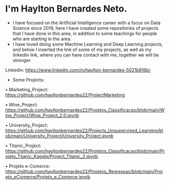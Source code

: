 

<!--
**hayltonbernardes22/hayltonbernardes22** is a ✨ _special_ ✨ repository because its `README.md` (this file) appears on your GitHub profile.

Here are some ideas to get you started:

- 🔭 I’m currently working on ...
- 🌱 I’m currently learning ...
- 👯 I’m looking to collaborate on ...
- 🤔 I’m looking for help with ...
- 💬 Ask me about ...
- 📫 How to reach me: ...
- 😄 Pronouns: ...
- ⚡ Fun fact: ...
-->

# **I'm Haylton Bernardes Neto.**

- I have focused on the Artificial Intelligence career with a focus on Data Science since 2019, here I have created some repositories of projects that I have done in this area, in addition to some teachings for people who are starting in the area.
- I have loved doing some Machine Learning and Deep Learning projects, and below I inserted the link of some of my projects, as well as my linkedin link, where you can have contact with me, together we will be stronger.

Linkedin: https://www.linkedin.com/in/haylton-bernardes-5021b816b/

- Some Projects:

• Marketing_Project: 
https://github.com/hayltonbernardes22/ProjectMarketing

• Wine_Project: 
https://github.com/hayltonbernardes22/Projetos_Classificacao/blob/main/Wine_Project/Wine_Project_2.0.ipynb

• University_Project: 
https://github.com/hayltonbernardes22/Projects_Unsupervised_Learning/blob/main/University_Project/University_Project.ipynb

• Titanic_Project: 
https://github.com/hayltonbernardes22/Projetos_Classificacao/blob/main/Projeto_Titanic_Kaggle/Project_Titanic_2.ipynb

• Projeto e-Comerce: 
https://github.com/hayltonbernardes22/Projetos_Regressao/blob/main/Projeto_eComerce/Projeto_e_Comerce.ipynb
